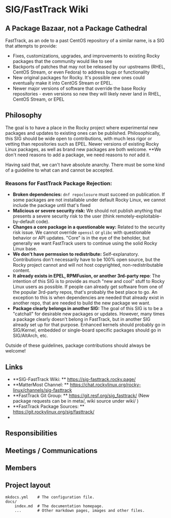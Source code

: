 # SIG/FastTrack Wiki

## A Package Bazaar, not a Package Cathedral

FastTrack, as an ode to a past CentOS repository of a similar name, is a SIG that attempts to provide:

  * Fixes, customizations, upgrades, and improvements to existing Rocky packages that the community would like to see
  * Backports of patches that may not be released by our upstreams (RHEL, CentOS Stream, or even Fedora) to address bugs or functionality
  * New original packages for Rocky.  It's possible new ones could eventually make it into CentOS Stream or EPEL.
  * Newer major versions of software that override the base Rocky repositories - even versions so new they will likely never land in RHEL, CentOS Stream, or EPEL


## Philosophy

The goal is to have a place in the Rocky project where experimental new packages and updates to existing ones can be published.  Philosophically, this SIG should be wide open to contributions, with much less rigor or vetting than repositories such as EPEL. Newer versions of existing Rocky Linux packages, as well as brand new packages are both welcome.  **We don't need reasons to add a package, we need reasons to *not* add it.


Having said that, we can't have absolute anarchy. There must be some kind of a guideline to what can and cannot be accepted.

### Reasons for FastTrack Package Rejection:

- **Broken dependencies:**  `dnf repoclosure` must succeed on publication.  If some packages are not installable under default Rocky Linux, we cannot include the package until that's fixed
- **Malicious or severe security risk:**  We should not publish anything that presents a severe security risk to the user (think remotely-exploitable-by-default code).
- **Changes a core package in a questionable way:** Related to the security risk issue.  We cannot override `openssl` or `glibc` with questionable behavior or API updates.  "Core" is in the eye of the beholder, but generally we want FastTrack users to continue using the solid Rocky Linux base.
- **We don't have permssion to redistribute:** Self-explanatory.  Contributions don't necessarily have to be 100% open source, but the Rocky project cannot and will not host copyrighted, non-redistributable content.
- **It already exists in EPEL, RPMFusion, or another 3rd-party repo**:  The intention of this SIG is to provide as much "new and cool" stuff to Rocky Linux users as possible. If people can already get software from one of the popular 3rd-party repos, that's probably the best place to go.  An exception to this is when dependencies are needed that already exist in another repo, that are needed to build the new package we want.
- **Package clearly belongs in another SIG:** The goal of this SIG is to be a "catchall" for desirable new packages or updates. However, many times a package clearly doesn't belong in FastTrack, but in another SIG already set up for that purpose. Enhanced kernels should probably go in SIG/Kernel, embedded or single-board specific packages should go in SIG/AltArch, etc.


Outside of these guidelines, package contributions should always be welcome!


## Links

- **SIG-FastTrack Wiki: **  https://sig-fasttrack.rocky.page/
- **MatterMost Channel: ** https://chat.rockylinux.org/rocky-linux/channels/sig-fasttrack
- **FastTrack Git Group: ** https://git.resf.org/sig_fasttrack/  (New package requests can be in meta/, wiki source under wiki/ )
- **FastTrack Package Sources: ** https://git.rockylinux.org/sig/fasttrack/
- 

## Responsibilities

## Meetings / Communications

## Members

## Project layout

    mkdocs.yml    # The configuration file.
    docs/
        index.md  # The documentation homepage.
        ...       # Other markdown pages, images and other files.
